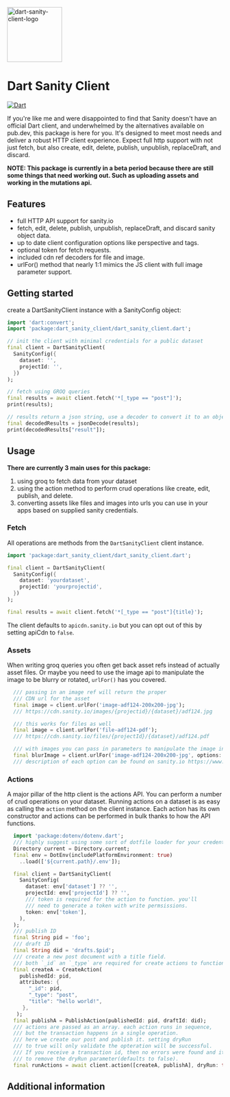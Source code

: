 <img width="128" alt="dart-sanity-client-logo" src="https://github.com/user-attachments/assets/077aa24d-ea9e-42da-b5d7-f2dfa16775f6" />

# Dart Sanity Client
[![Dart](https://github.com/parkerhutchinson/dart_sanity_client/actions/workflows/dart.yml/badge.svg)](https://github.com/parkerhutchinson/dart_sanity_client/actions/workflows/dart.yml)

If you're like me and were disappointed to find that Sanity doesn't have an official Dart client, and underwhelmed by the alternatives available on pub.dev, this package is here for you. It's designed to meet most needs and deliver a robust HTTP client experience. Expect full http support with not just fetch, but also create, edit, delete, publish, unpublish, replaceDraft, and discard.

**NOTE: This package is currently in a beta period because there are still some things that need working out. Such as uploading assets and working in the mutations api.**

## Features

* full HTTP API support for sanity.io
* fetch, edit, delete, publish, unpublish, replaceDraft, and discard sanity object data.
* up to date client configuration options like perspective and tags.
* optional token for fetch requests.
* included cdn ref decoders for file and image.
* urlFor() method that nearly 1:1 mimics the JS client with full image parameter support.

## Getting started

create a DartSanityClient instance with a SanityConfig object:

```dart
import 'dart:convert';
import 'package:dart_sanity_client/dart_sanity_client.dart';

// init the client with minimal credentials for a public dataset
final client = DartSanityClient(
  SanityConfig({
    dataset: '',
    projectId: '',
  })
);

// fetch using GROQ queries
final results = await client.fetch('*[_type == "post"]');
print(results);

// results return a json string, use a decoder to convert it to an object
final decodedResults = jsonDecode(results);
print(decodedResults["result"]);
```

## Usage

**There are currently 3 main uses for this package:**

1. using groq to fetch data from your dataset
2. using the action method to perform crud operations like create, edit, publish, and delete.
3. converting assets like files and images into urls you can use in your apps based on supplied sanity credentials.

### Fetch

All operations are methods from the `DartSanityClient` client instance. 
```dart
import 'package:dart_sanity_client/dart_sanity_client.dart';

final client = DartSanityClient(
  SanityConfig({
    dataset: 'yourdataset',
    projectId: 'yourprojectid',
  })
);

final results = await client.fetch('*[_type == "post"]{title}');
```

The client defaults to `apicdn.sanity.io` but you can opt out of this by setting apiCdn to `false`. 

### Assets

When writing groq queries you often get back asset refs instead of actually asset files. Or maybe you need to use the image api to manipulate the image to be blurry or rotated, `urlFor()` has you covered.

```dart
  /// passing in an image ref will return the proper
  /// CDN url for the asset
  final image = client.urlFor('image-adf124-200x200-jpg');
  /// https://cdn.sanity.io/images/{projectid}/{dataset}/adf124.jpg

  /// this works for files as well
  final image = client.urlFor('file-adf124-pdf');
  /// https://cdn.sanity.io/files/{projectId}/{dataset}/adf124.pdf

  /// with images you can pass in parameters to manipulate the image in various ways
  final blurImage = client.urlFor('image-adf124-200x200-jpg', options: ImageOptions(blur: 100));
  /// description of each option can be found on sanity.io https://www.sanity.io/docs/image-urls#BhPyF4m0
```

### Actions
A major pillar of the http client is the actions API. You can perform a number of crud operations on your dataset. Running actions on a dataset is as easy as calling the `action` method on the client instance. Each action has its own constructor and actions can be performed in bulk thanks to how the API functions. 

```dart
  import 'package:dotenv/dotenv.dart';
  /// highly suggest using some sort of dotfile loader for your credentials
  Directory current = Directory.current;
  final env = DotEnv(includePlatformEnvironment: true)
    ..load(['${current.path}/.env']);

  final client = DartSanityClient(
    SanityConfig(
      dataset: env['dataset'] ?? '',
      projectId: env['projectId'] ?? '',
      /// token is required for the action to function. you'll 
      /// need to generate a token with write permsissions.
      token: env['token'],
    ),
  );
  /// publish ID
  final String pid = 'foo';
  /// draft ID
  final String did = 'drafts.$pid';
  /// create a new post document with a title field. 
  /// both `_id` an `_type` are required for create actions to function.
  final createA = CreateAction(
    publishedId: pid, 
    attributes: {
       "_id": pid,
       "_type": "post",
       "title": "hello world!",
     },
   );
  final publishA = PublishAction(publishedId: pid, draftId: did);
  /// actions are passed as an array. each action runs in sequence, 
  /// but the transaction happens in a single operation.
  /// here we create our post and publish it. setting dryRun 
  /// to true will only validate the opteration will be successful.
  /// If you receive a transaction id, then no errors were found and its safe 
  /// to remove the dryRun parameter(defaults to false).
  final runActions = await client.action([createA, publishA], dryRun: true); 

```


## Additional information


